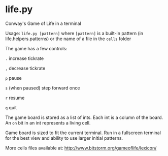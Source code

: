 # life.py

Conway's Game of Life in a terminal

Usage: `life.py [pattern]` where `[pattern]` is a built-in pattern
(in life.helpers.patterns) or the name of a file in the `cells` folder

The game has a few controls:

`.` increase tickrate

`,` decrease tickrate

`p` pause

`s` (when paused) step forward once

`r` resume

`q` quit

The game board is stored as a list of ints.  Each int is a column of the board.
An `on` bit in an int represents a living cell.

Game board is sized to fit the current terminal.  Run in a fullscreen terminal
for the best view and ability to use larger initial patterns.

More cells files available at: http://www.bitstorm.org/gameoflife/lexicon/
